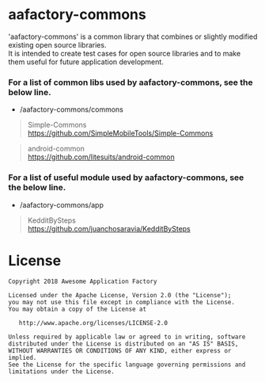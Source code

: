# aafactory-commons
'aafactory-commons' is a common library that combines or slightly modified existing open source libraries.  
It is intended to create test cases for open source libraries and to make them useful for future application development.  

### For a list of common libs used by aafactory-commons, see the below line.  
* /aafactory-commons/commons
>Simple-Commons  
 https://github.com/SimpleMobileTools/Simple-Commons  
  
>android-common  
 https://github.com/litesuits/android-common
 
### For a list of useful module used by aafactory-commons, see the below line.   
* /aafactory-commons/app
>KedditBySteps  
 https://github.com/juanchosaravia/KedditBySteps
 
# License
```
Copyright 2018 Awesome Application Factory

Licensed under the Apache License, Version 2.0 (the "License");
you may not use this file except in compliance with the License.
You may obtain a copy of the License at

   http://www.apache.org/licenses/LICENSE-2.0

Unless required by applicable law or agreed to in writing, software
distributed under the License is distributed on an "AS IS" BASIS,
WITHOUT WARRANTIES OR CONDITIONS OF ANY KIND, either express or implied.
See the License for the specific language governing permissions and
limitations under the License.
```

